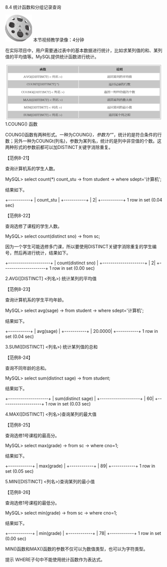### 
  8.4 统计函数和分组记录查询


<img class="my_markdown" class="h-pic" src="../images/Figure-0234-197.jpg" style="width:86px;  height: 86px; "/> 本节视频教学录像：4分钟

在实际项目中，用户需要通过表中的基本数据进行统计，比如求某列值的和、某列值的平均值等。MySQL提供统计函数进行统计。

![Figure-0234-198.jpg](../images/Figure-0234-198.jpg)
1.COUNG() 函数

COUNG()函数有两种形式。一种为COUNG(*)，参数为“*”，统计的是符合条件的行数；另外一种为COUNGt(列名)，参数为某列名，统计的是列中非空值的个数。这两种形式的参数前都可以加DISTINCT关键字消除重复。

【范例8-21】

查询计算机系的学生人数。

&#13;
    MySQL> select count(*) count_stu&#13;
    -> from student&#13;
    -> where sdept='计算机';&#13;

结果如下。

&#13;
    +-----------+&#13;
    | count_stu |&#13;
    +-----------+&#13;
    |    2|&#13;
    +-----------+&#13;
    1 row in set (0.04 sec)&#13;

【范例8-22】

查询选修了课程的学生人数。

&#13;
    MySQL> select count(distinct sno)&#13;
    -> from sc;&#13;

因为一个学生可能选修多门课，所以要使用DISTINCT关键字消除重复的学生编号，然后再进行统计，结果如下。

&#13;
    +---------------------+&#13;
    | count(distinct sno) |&#13;
    +---------------------+&#13;
    |         2|&#13;
    +---------------------+&#13;
    1 row in set (0.00 sec)&#13;

2.AVG([DISTINCT] <列名>) 统计某列的平均值

【范例8-23】

查询计算机系的学生平均年龄。

&#13;
    MySQL> select avg(sage)&#13;
    -> from student&#13;
    -> where sdept='计算机';&#13;

结果如下。

&#13;
    +-----------+&#13;
    | avg(sage) |&#13;
    +-----------+&#13;
    | 20.0000|&#13;
    +-----------+&#13;
    1 row in set (0.04 sec)&#13;

3.SUM([DISTINCT] <列名>) 统计某列值的总和

【范例8-24】

查询不同年龄的总和。

&#13;
    MySQL> select sum(distinct sage)&#13;
    -> from student;&#13;

结果如下。

&#13;
    +--------------------+&#13;
    | sum(distinct sage) |&#13;
    +--------------------+&#13;
    |        60|&#13;
    +--------------------+&#13;
    1 row in set (0.03 sec)&#13;

4.MAX([DISTINCT] <列名>)查询某列的最大值

【范例8-25】

查询选修1号课程的最高分。

&#13;
    MySQL> select max(grade)&#13;
    -> from sc&#13;
    -> where cno=1;&#13;

结果如下。

&#13;
    +------------+&#13;
    | max(grade) |&#13;
    +------------+&#13;
    |    89|&#13;
    +------------+&#13;
    1 row in set (0.05 sec)&#13;

5.MIN([DISTINCT] <列名>)查询某列的最小值

【范例8-26】

查询选修1号课程的最低分。

&#13;
    MySQL> select min(grade)&#13;
    -> from sc&#13;
    -> where cno=1;&#13;

结果如下。

&#13;
    +------------+&#13;
    | min(grade) |&#13;
    +------------+&#13;
    |    78|&#13;
    +------------+&#13;
    1 row in set (0.00 sec)&#13;

MIN()函数和MAX()函数的参数不仅可以为数值类型，也可以为字符类型。

提示 
 WHERE子句中不能使用统计函数作为表达式。

